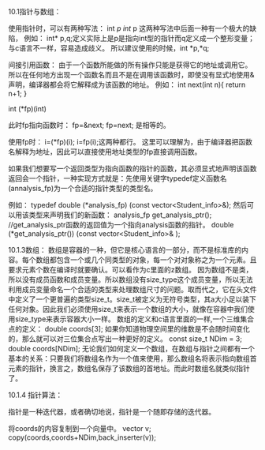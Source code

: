 10.1指针与数组：

使用指针时，可以有两种写法：
int *p
int* p
这两种写法中后面一种有一个极大的缺陷，
例如：
int* p,q;定义实际上是p是指向int型的指针而q定义成一个整形变量；
与c语言不一样，容易造成歧义。
所以建议使用的时候，int *p,*q;

间接引用函数：
由于一个函数所能做的所有操作只能是获得它的地址或调用它。所以在任何地方出现一个函数名而且不是在调用该函数时，即使没有显式地使用&声明，编译器都会将它解释成为该函数的地址。
例如：
int next(int n){
    return n+1;
}

int (*fp)(int)

此时fp指向函数时：
fp=&next;
fp=next; 是相等的。


使用fp时：
i=(*fp)(i);
i=fp(i);这两种都行。
这里可以理解为，由于编译器把函数名解释为地址，因此可以直接使用地址类型的fp直接调用函数。

如果我们想要写一个返回类型为指向函数的指针的函数，其必须显式地声明该函数返回会一个指针，一种实现方式就是：先使用关键字typedef定义函数名(annalysis_fp)为一个合适的指针类型的类型名。

例如：
typedef double (*analysis_fp) (const vector<Student_info>&);
然后可以用该类型来声明我们的新函数：
analysis_fp get_analysis_ptr();
//get_analysis_ptr函数的返回值为一个指向analysis函数的指针。
double (*get_analysis_ptr()) (const vector<Student_info>& );



10.1.3数组：
数组是容器的一种，但它是核心语言的一部分，而不是标准库的内容。每个数组都包含一个或几个同类型的对象，每一个对对象称之为一个元素。且要求元素个数在编译时就要确认。可以看作为c里面的z数组。
因为数组不是类，所以没有成员函数和成员变量。所以数组没有size_type这个成员变量，所以无法利用成员变量命名一个合适的类型来处理数组尺寸的问题。取而代之，它在<cstddef>头文件中定义了一个更普遍的类型size_t。size_t被定义为无符号类型，其a大小足以装下任何对象。因此我们必须使用size_t来表示一个数组的大小，就像在容器中我们使用size_type来表示容器大小一样。
数组的定义和c语言里面的一样,一个三维集合点的定义：
double coords[3];
如果你知道物理空间里的维数是不会随时间变化的，那么就可以对三位集合点写出一种更好的定义。
const size_t NDim = 3;
double coords[NDim];
无论我们如何定义一个数组，在数组与指针之间都有一个基本的关系：只要我们将数组名作为一个值来使用，那么数组名将表示指向数组首元素的指针，换言之，数组名保存了该数组的首地址。而此时数组名就类似指针了。

10.1.4 指针算法：

指针是一种迭代器，或者确切地说，指针是一个随即存储的迭代器。

将coords的内容复制到一个向量中。
vector<double> v;
copy(coords,coords+NDim,back_inserter(v));